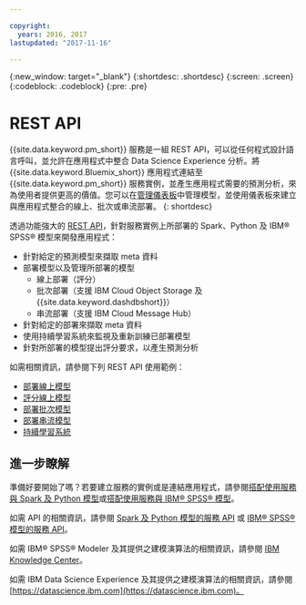 ```yaml
---

copyright:
  years: 2016, 2017
lastupdated: "2017-11-16"

---
```


{:new_window: target="_blank"}
{:shortdesc: .shortdesc}
{:screen: .screen}
{:codeblock: .codeblock}
{:pre: .pre}

# REST API

{{site.data.keyword.pm_short}} 服務是一組 REST API，可以從任何程式設計語言呼叫，並允許在應用程式中整合 Data Science Experience 分析。將 {{site.data.keyword.Bluemix_short}} 應用程式連結至 {{site.data.keyword.pm_short}} 服務實例，並產生應用程式需要的預測分析，來為使用者提供更高的價值。您可以在[管理儀表板](pm_service_ui_spark.html)中管理模型，並使用儀表板來建立與應用程式整合的線上、批次或串流部署。
{: shortdesc}

透過功能強大的 [REST API](https://watson-ml-api.mybluemix.net/)，針對服務實例上所部署的 Spark、Python 及 IBM® SPSS® 模型來開發應用程式：

*  針對給定的預測模型來擷取 meta 資料
*  部署模型以及管理所部署的模型
    *  線上部署（評分）
    *  批次部署（支援 IBM Cloud Object Storage 及 {{site.data.keyword.dashdbshort}}）
    *  串流部署（支援 IBM Cloud Message Hub）
*  針對給定的部署來擷取 meta 資料
*  使用持續學習系統來監視及重新訓練已部署模型
*  針對所部署的模型提出評分要求，以產生預測分析

如需相關資訊，請參閱下列 REST API 使用範例：

*  [部署線上模型](pm_service_api_spark_online.html)
*  [評分線上模型](pm_service_api_develop_score.html)
*  [部署批次模型](pm_service_api_spark_batch.html)
*  [部署串流模型](pm_service_api_spark_streaming.html)
*  [持續學習系統](pm_service_api_spark_learning_system.html)

## 進一步瞭解

準備好要開始了嗎？若要建立服務的實例或是連結應用程式，請參閱[搭配使用服務與 Spark 及 Python 模型](using_pm_service_dsx.html)或[搭配使用服務與 IBM® SPSS® 模型](using_pm_service.html)。

如需 API 的相關資訊，請參閱 [Spark 及 Python 模型的服務 API](pm_service_api_spark.html) 或 [IBM® SPSS® 模型的服務 API](pm_service_api_spss.html)。

如需 IBM® SPSS® Modeler 及其提供之建模演算法的相關資訊，請參閱 [IBM Knowledge Center](https://www.ibm.com/support/knowledgecenter/SS3RA7)。

如需 IBM Data Science Experience 及其提供之建模演算法的相關資訊，請參閱 [https://datascience.ibm.com](https://datascience.ibm.com)。
